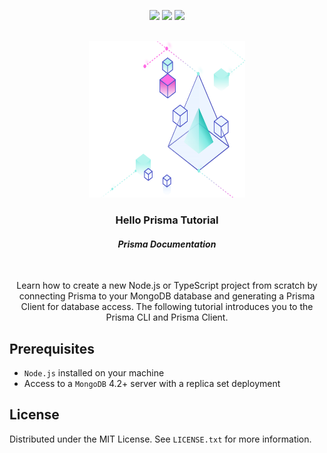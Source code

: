<p align="center">
  <a href="https://twitter.com/jpaulo_faveri"><img src="https://img.shields.io/badge/-@jpaulo_faveri-282a36?style=flat-square&logo=twitter&logoColor=1DA1F2&link=https://twitter.com/jpaulo_faveri"></a>
  <a href="https://www.linkedin.com/in/joaofaveri/"><img src="https://img.shields.io/badge/-joaofaveri-282a36?style=flat-square&logo=Linkedin&logoColor=0A66C2&link=https://www.linkedin.com/in/joaofaveri/"></a>
  <a href="mailto:joao.faveri@gmail.com"><img src="https://img.shields.io/badge/-joao.faveri@gmail.com-282a36?style=flat-square&logo=Gmail&logoColor=EA4335&link=mailto:joao.faveri@gmail.com"></a>
</p>
<!-- PROJECT LOGO -->
<br />
<div align="center">
  <a href="https://github.com/joaofaveri/full-stack-open-2022">
    <img src="images/prisma.svg" alt="Hello Prisma Tutorial" width="250" height="250">
  </a>

<h3 align="center">Hello Prisma Tutorial</h3>
<h4><i>Prisma Documentation</i></h4>
<br>

  <p align="center">
    Learn how to create a new Node.js or TypeScript project from scratch by connecting Prisma to your MongoDB database and generating a Prisma Client for database access. The following tutorial introduces you to the Prisma CLI and Prisma Client.
  </p>
</div>

## Prerequisites
- `Node.js` installed on your machine
- Access to a `MongoDB` 4.2+ server with a replica set deployment


<!-- LICENSE -->
## License

Distributed under the MIT License. See `LICENSE.txt` for more information.
